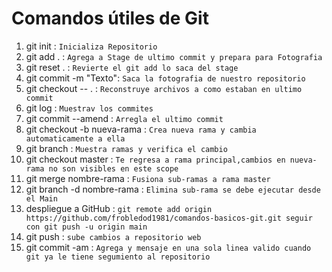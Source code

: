 # Comandos útiles de Git

1. git init : ```Inicializa Repositorio```
2. git add . : ```Agrega a Stage de ultimo commit y prepara para Fotografia```
3. git reset . : ```Revierte el git add lo saca del stage```
4. git commit -m "Texto": ```Saca la fotografia de nuestro repositorio```
5. git checkout -- . : ```Reconstruye archivos a como estaban en ultimo commit```
6. git log : ```Muestrav los commites```
7. git commit --amend : ```Arregla el ultimo commit```
8. git checkout -b nueva-rama : ```Crea nueva rama y cambia automaticamente a ella```
9. git branch : ```Muestra ramas y verifica el cambio```
10. git checkout master : ```Te regresa a rama principal,cambios en nueva-rama no son visibles en este scope```
11. git merge nombre-rama : ```Fusiona sub-ramas a rama master```
12. git branch -d nombre-rama : ```Elimina sub-rama se debe ejecutar desde el Main```
13. despliegue a GitHub : ```git remote add origin https://github.com/frobledod1981/comandos-basicos-git.git seguir con git push -u origin main```
14. git push : ```sube cambios a repositorio web```
15. git commit -am : ```Agrega y mensaje en una sola linea valido cuando git ya le tiene segumiento al repositorio```